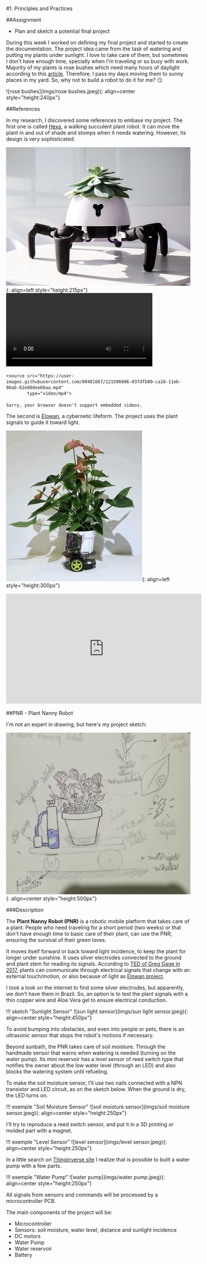 #1. Principles and Practices

##Assignment

* Plan and sketch a potential final project

During this week I worked on defining my final project and started to create the documentation.
The project idea came from the task of watering and putting my plants under sunlight. I love to take care of them, but sometimes I don't have enough time, specially when I'm traveling or so busy with work.
Majority of my plants is rose bushes which need many hours of daylight according to this [article](https://homeguides.sfgate.com/roses-need-full-sun-71200.html).
Therefore, I pass my days moving them to sunny places in my yard. So, why not to build a robot to do it for me? :smirk:

![rose bushes](imgs/rose bushes.jpeg){: align=center style="height:240px"}

##References

In my research, I discovered some references to embase my project.
The first one is called [Hexa](https://www.businessinsider.com/the-hexa-robot-can-take-care-of-your-plants-2018-7), a walking succulent plant robot. It can move the plant in and out of shade and stomps when it needs watering. However, its design is very sophisticated.

![Hexa](imgs/Hexa.jpg){: align=left style="height:215px"}
<video controls width="400" align="center">

    <source src="https://user-images.githubusercontent.com/80481667/121596606-03fdfb80-ca16-11eb-96ab-62e88dee66aa.mp4"
            type="video/mp4">

    Sorry, your browser doesn't support embedded videos.
</video>

The second is [Elowan](https://www.media.mit.edu/projects/elowan-a-plant-robot-hybrid/overview/), a cybernetic lifeform. The project uses the plant signals to guide it toward light.

![Elowan](imgs/Elowan.jpg){: align=left style="height:300px"}
<iframe width="534" height="300" src="https://www.youtube.com/embed/rptKlKZc7cs" title="YouTube video player" frameborder="0" allow="accelerometer; autoplay; clipboard-write; encrypted-media; gyroscope; picture-in-picture" allowfullscreen></iframe>

##PNR - Plant Nanny Robot

I'm not an expert in drawing, but here's my project sketch:

![PNR](imgs/PNR_sketch.jpeg){: align=center style="height:500px"}

###Description

The **Plant Nanny Robot (PNR)** is a robotic mobile platform that takes care of a plant.
People who need traveling for a short period (two weeks) or that don't have enough time to basic care of their plant, can use the PNR, ensuring the survival of their green loves.

It moves itself forward or back toward light incidence, to keep the plant for longer under sunshine.
It uses silver electrodes connected to the ground and plant stem for reading its signals. According to [TED of Greg Gage in 2017](https://www.ted.com/talks/greg_gage_electrical_experiments_with_plants_that_count_and_communicate#t-120040), plants can communicate through electrical signals that change with an external touch/motion, or also because of light as [Elowan project]( https://www.media.mit.edu/projects/elowan-a-plant-robot-hybrid/overview/).

I took a look on the internet to find some silver electrodes, but apparently, we don't have them in Brazil. So, an option is to test the plant signals with a thin copper wire and Aloe Vera gel to ensure electrical conduction.

!!! sketch "Sunlight Sensor"
    ![sun light sensor](imgs/sun light sensor.jpeg){: align=center style="height:450px"}

To avoid bumping into obstacles, and even into people or pets, there is an ultrasonic sensor that stops the robot's motions if necessary.

Beyond sunbath, the PNR takes care of soil moisture. Through the handmade sensor that warns when watering is needed (turning on the water pump). Its mini reservoir has a level sensor of reed switch type that notifies the owner about the low water level (through an LED) and also blocks the watering system until refueling.

To make the soil moisture sensor, I'll use two nails connected with a NPN transistor and LED circuit, as on the sketch below. When the ground is dry, the LED turns on.

!!! exemple "Soil Moisture Sensor"
    ![soil moisture sensor](imgs/soil moisture sensor.jpeg){: align=center style="height:250px"}

I'll try to reproduce a reed switch sensor, and put it in a 3D printing or molded part with a magnet.

!!! exemple "Level Sensor"
    ![level sensor](imgs/level sensor.jpeg){: align=center style="height:250px"}

In a little search on [Thinginverse site]([https://www.thingiverse.com/) I realize that is possible to built a water pump with a few parts.

!!! exemple "Water Pump"
    ![water pump](imgs/water pump.jpeg){: align=center style="height:250px"}

All signals from sensors and commands will be processed by a microcontroller PCB.

The main components of the project will be:

* Microcontroller
* Sensors: soil moisture, water level, distance and sunlight incidence
* DC motors
* Water Pump
* Water reservoir
* Battery
